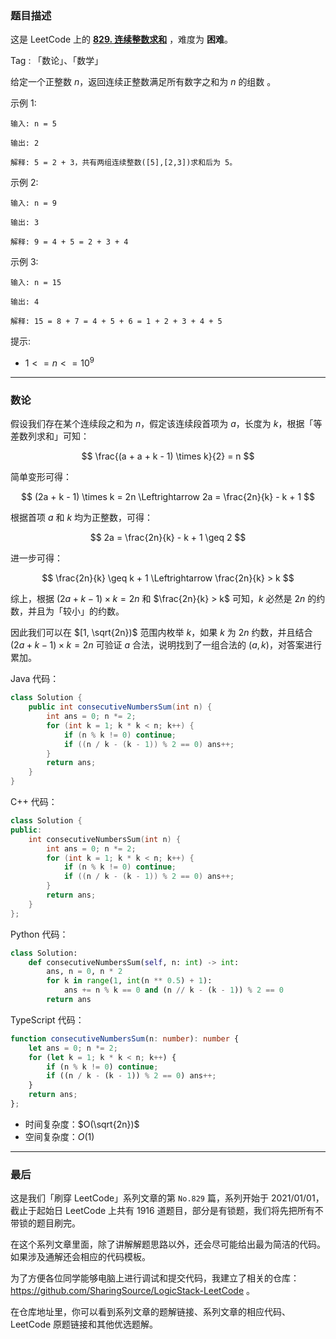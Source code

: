 ### 题目描述

这是 LeetCode 上的 **[829. 连续整数求和](https://leetcode.cn/problems/consecutive-numbers-sum/solution/by-ac_oier-220q/)** ，难度为 **困难**。

Tag : 「数论」、「数学」



给定一个正整数 $n$，返回连续正整数满足所有数字之和为 $n$ 的组数 。 

示例 1:
```
输入: n = 5

输出: 2

解释: 5 = 2 + 3，共有两组连续整数([5],[2,3])求和后为 5。
```
示例 2:
```
输入: n = 9

输出: 3

解释: 9 = 4 + 5 = 2 + 3 + 4
```
示例 3:
```
输入: n = 15

输出: 4

解释: 15 = 8 + 7 = 4 + 5 + 6 = 1 + 2 + 3 + 4 + 5
```

提示:
* $1 <= n <= 10^9$

---

### 数论

假设我们存在某个连续段之和为 $n$，假定该连续段首项为 $a$，长度为 $k$，根据「等差数列求和」可知：

$$
\frac{(a + a + k - 1) \times k}{2} = n
$$

简单变形可得：

$$
(2a + k - 1) \times k = 2n \Leftrightarrow 2a = \frac{2n}{k} - k + 1
$$

根据首项 $a$ 和 $k$ 均为正整数，可得：

$$
2a = \frac{2n}{k} - k + 1 \geq 2
$$

进一步可得：

$$
\frac{2n}{k} \geq k + 1 \Leftrightarrow \frac{2n}{k} > k
$$

综上，根据 $(2a + k - 1) \times k = 2n$ 和 $\frac{2n}{k} > k$ 可知，$k$ 必然是 $2n$ 的约数，并且为「较小」的约数。

因此我们可以在 $[1, \sqrt{2n})$ 范围内枚举 $k$，如果 $k$ 为 $2n$ 约数，并且结合 $(2a + k - 1) \times k = 2n$ 可验证 $a$ 合法，说明找到了一组合法的 $(a, k)$，对答案进行累加。

Java 代码：
```Java
class Solution {
    public int consecutiveNumbersSum(int n) {
        int ans = 0; n *= 2;
        for (int k = 1; k * k < n; k++) {
            if (n % k != 0) continue;
            if ((n / k - (k - 1)) % 2 == 0) ans++;
        }
        return ans;
    }
}
```
C++ 代码：
```C++
class Solution {
public:
    int consecutiveNumbersSum(int n) {
        int ans = 0; n *= 2;
        for (int k = 1; k * k < n; k++) {
            if (n % k != 0) continue;
            if ((n / k - (k - 1)) % 2 == 0) ans++;
        }
        return ans;
    }
};
```
Python 代码：
```Python
class Solution:
    def consecutiveNumbersSum(self, n: int) -> int:
        ans, n = 0, n * 2
        for k in range(1, int(n ** 0.5) + 1):
            ans += n % k == 0 and (n // k - (k - 1)) % 2 == 0
        return ans
```
TypeScript 代码：
```TypeScript
function consecutiveNumbersSum(n: number): number {
    let ans = 0; n *= 2;
    for (let k = 1; k * k < n; k++) {
        if (n % k != 0) continue;
        if ((n / k - (k - 1)) % 2 == 0) ans++;
    }
    return ans;  
};
```
* 时间复杂度：$O(\sqrt{2n})$
* 空间复杂度：$O(1)$

---

### 最后

这是我们「刷穿 LeetCode」系列文章的第 `No.829` 篇，系列开始于 2021/01/01，截止于起始日 LeetCode 上共有 1916 道题目，部分是有锁题，我们将先把所有不带锁的题目刷完。

在这个系列文章里面，除了讲解解题思路以外，还会尽可能给出最为简洁的代码。如果涉及通解还会相应的代码模板。

为了方便各位同学能够电脑上进行调试和提交代码，我建立了相关的仓库：https://github.com/SharingSource/LogicStack-LeetCode 。

在仓库地址里，你可以看到系列文章的题解链接、系列文章的相应代码、LeetCode 原题链接和其他优选题解。

